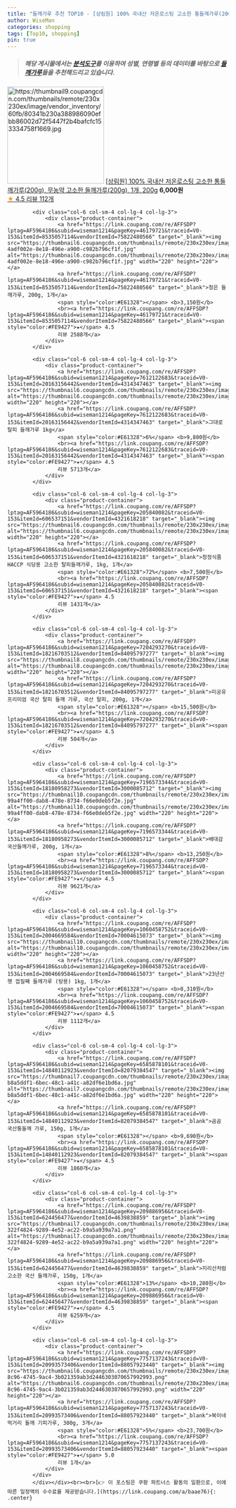 ```yaml
---
title: "들깨가루 추천 TOP10 - [상림원] 100% 국내산 저온로스팅 고소한 통들깨가루(200g), 무농약 고소한 들깨가루(200g), 1개, 200g"
author: WiseMan
categories: shopping
tags: [Top10, shopping]
pin: true
---
```


> ##### 해당 게시물에서는 [**분석도구**](https://itemscout.io/)를 이용하여 **성별**, **연령별** 등의 데이터를 바탕으로 [**들깨가루**](https://link.coupang.com/a/baae76)들을 추천해드리고 있습니다.
<div class="container"><div class="row">
            <div class="col-6 col-sm-4 col-lg-4 col-lg-3">
                <div class="product-container">
                    <a href="https://link.coupang.com/re/AFFSDP?lptag=AF5964186&subid=wiseman1214&pageKey=7786501452&traceid=V0-153&itemId=18998961706&vendorItemId=86135756374" target="_blank"><img src="https://thumbnail9.coupangcdn.com/thumbnails/remote/230x230ex/image/vendor_inventory/60fb/80341b230a388986090efbb86002d72f5447f2b4bafcfc153334758f1669.jpg" alt="https://thumbnail9.coupangcdn.com/thumbnails/remote/230x230ex/image/vendor_inventory/60fb/80341b230a388986090efbb86002d72f5447f2b4bafcfc153334758f1669.jpg" width="220" height="220"></a>
                    <a href="https://link.coupang.com/re/AFFSDP?lptag=AF5964186&subid=wiseman1214&pageKey=7786501452&traceid=V0-153&itemId=18998961706&vendorItemId=86135756374" target="_blank">[상림원] 100% 국내산 저온로스팅 고소한 통들깨가루(200g), 무농약 고소한 들깨가루(200g), 1개, 200g</a>
                    <span style="color:#E61328"></span> <b>6,000원</b>
                    <br><a href="https://link.coupang.com/re/AFFSDP?lptag=AF5964186&subid=wiseman1214&pageKey=7786501452&traceid=V0-153&itemId=18998961706&vendorItemId=86135756374" target="_blank"><span style="color:#FE9427">★</span> 4.5
                    리뷰 112개</a>
                </div>
            </div>
            
            <div class="col-6 col-sm-4 col-lg-4 col-lg-3">
                <div class="product-container">
                    <a href="https://link.coupang.com/re/AFFSDP?lptag=AF5964186&subid=wiseman1214&pageKey=46179721&traceid=V0-153&itemId=8535057114&vendorItemId=75822480566" target="_blank"><img src="https://thumbnail6.coupangcdn.com/thumbnails/remote/230x230ex/image/retail/images/525833773577576-4adf002e-8e18-496e-a900-c982b796cf1f.jpg" alt="https://thumbnail6.coupangcdn.com/thumbnails/remote/230x230ex/image/retail/images/525833773577576-4adf002e-8e18-496e-a900-c982b796cf1f.jpg" width="220" height="220"></a>
                    <a href="https://link.coupang.com/re/AFFSDP?lptag=AF5964186&subid=wiseman1214&pageKey=46179721&traceid=V0-153&itemId=8535057114&vendorItemId=75822480566" target="_blank">청은 들깨가루, 200g, 1개</a>
                    <span style="color:#E61328"></span> <b>3,150원</b>
                    <br><a href="https://link.coupang.com/re/AFFSDP?lptag=AF5964186&subid=wiseman1214&pageKey=46179721&traceid=V0-153&itemId=8535057114&vendorItemId=75822480566" target="_blank"><span style="color:#FE9427">★</span> 4.5
                    리뷰 2588개</a>
                </div>
            </div>
            
            <div class="col-6 col-sm-4 col-lg-4 col-lg-3">
                <div class="product-container">
                    <a href="https://link.coupang.com/re/AFFSDP?lptag=AF5964186&subid=wiseman1214&pageKey=7612122683&traceid=V0-153&itemId=20163156442&vendorItemId=4314347463" target="_blank"><img src="https://thumbnail6.coupangcdn.com/thumbnails/remote/230x230ex/image/vendor_inventory/3dfc/d57b62ebe9a3b4f629412ed040feb1e3edd6cb28eeb9e175b31b249969cd.jpg" alt="https://thumbnail6.coupangcdn.com/thumbnails/remote/230x230ex/image/vendor_inventory/3dfc/d57b62ebe9a3b4f629412ed040feb1e3edd6cb28eeb9e175b31b249969cd.jpg" width="220" height="220"></a>
                    <a href="https://link.coupang.com/re/AFFSDP?lptag=AF5964186&subid=wiseman1214&pageKey=7612122683&traceid=V0-153&itemId=20163156442&vendorItemId=4314347463" target="_blank">그대로 탈피 들깨가루 1kg</a>
                    <span style="color:#E61328">6%</span> <b>9,800원</b>
                    <br><a href="https://link.coupang.com/re/AFFSDP?lptag=AF5964186&subid=wiseman1214&pageKey=7612122683&traceid=V0-153&itemId=20163156442&vendorItemId=4314347463" target="_blank"><span style="color:#FE9427">★</span> 4.5
                    리뷰 5713개</a>
                </div>
            </div>
            
            <div class="col-6 col-sm-4 col-lg-4 col-lg-3">
                <div class="product-container">
                    <a href="https://link.coupang.com/re/AFFSDP?lptag=AF5964186&subid=wiseman1214&pageKey=205840082&traceid=V0-153&itemId=606537151&vendorItemId=4321618218" target="_blank"><img src="https://thumbnail6.coupangcdn.com/thumbnails/remote/230x230ex/image/vendor_inventory/3514/34ea263c989dfa74e012d0773c586722e067a9a658e5b96d57b9d807fd19.jpg" alt="https://thumbnail6.coupangcdn.com/thumbnails/remote/230x230ex/image/vendor_inventory/3514/34ea263c989dfa74e012d0773c586722e067a9a658e5b96d57b9d807fd19.jpg" width="220" height="220"></a>
                    <a href="https://link.coupang.com/re/AFFSDP?lptag=AF5964186&subid=wiseman1214&pageKey=205840082&traceid=V0-153&itemId=606537151&vendorItemId=4321618218" target="_blank">청정식품 HACCP 식당용 고소한 탈피들깨가루, 1kg, 1개</a>
                    <span style="color:#E61328">72%</span> <b>7,500원</b>
                    <br><a href="https://link.coupang.com/re/AFFSDP?lptag=AF5964186&subid=wiseman1214&pageKey=205840082&traceid=V0-153&itemId=606537151&vendorItemId=4321618218" target="_blank"><span style="color:#FE9427">★</span> 4.5
                    리뷰 1431개</a>
                </div>
            </div>
            
            <div class="col-6 col-sm-4 col-lg-4 col-lg-3">
                <div class="product-container">
                    <a href="https://link.coupang.com/re/AFFSDP?lptag=AF5964186&subid=wiseman1214&pageKey=7204293270&traceid=V0-153&itemId=18216703512&vendorItemId=84095797277" target="_blank"><img src="https://thumbnail8.coupangcdn.com/thumbnails/remote/230x230ex/image/vendor_inventory/abd6/1ceb09d27f4805aeb2407ecc1e94c2e51df5ed578378bfc9051371451860.jpg" alt="https://thumbnail8.coupangcdn.com/thumbnails/remote/230x230ex/image/vendor_inventory/abd6/1ceb09d27f4805aeb2407ecc1e94c2e51df5ed578378bfc9051371451860.jpg" width="220" height="220"></a>
                    <a href="https://link.coupang.com/re/AFFSDP?lptag=AF5964186&subid=wiseman1214&pageKey=7204293270&traceid=V0-153&itemId=18216703512&vendorItemId=84095797277" target="_blank">미공유 프리미엄 국산 탈피 들깨 가루, 국산 탈피, 200g, 1개</a>
                    <span style="color:#E61328"></span> <b>15,500원</b>
                    <br><a href="https://link.coupang.com/re/AFFSDP?lptag=AF5964186&subid=wiseman1214&pageKey=7204293270&traceid=V0-153&itemId=18216703512&vendorItemId=84095797277" target="_blank"><span style="color:#FE9427">★</span> 4.5
                    리뷰 504개</a>
                </div>
            </div>
            
            <div class="col-6 col-sm-4 col-lg-4 col-lg-3">
                <div class="product-container">
                    <a href="https://link.coupang.com/re/AFFSDP?lptag=AF5964186&subid=wiseman1214&pageKey=7196573344&traceid=V0-153&itemId=18180958273&vendorItemId=3000085712" target="_blank"><img src="https://thumbnail10.coupangcdn.com/thumbnails/remote/230x230ex/image/retail/images/2878398838315838-99a4ff00-dab8-478e-8734-f66e0deb5f2e.jpg" alt="https://thumbnail10.coupangcdn.com/thumbnails/remote/230x230ex/image/retail/images/2878398838315838-99a4ff00-dab8-478e-8734-f66e0deb5f2e.jpg" width="220" height="220"></a>
                    <a href="https://link.coupang.com/re/AFFSDP?lptag=AF5964186&subid=wiseman1214&pageKey=7196573344&traceid=V0-153&itemId=18180958273&vendorItemId=3000085712" target="_blank">배대감 국산들깨가루, 200g, 1개</a>
                    <span style="color:#E61328">8%</span> <b>13,250원</b>
                    <br><a href="https://link.coupang.com/re/AFFSDP?lptag=AF5964186&subid=wiseman1214&pageKey=7196573344&traceid=V0-153&itemId=18180958273&vendorItemId=3000085712" target="_blank"><span style="color:#FE9427">★</span> 4.5
                    리뷰 9621개</a>
                </div>
            </div>
            
            <div class="col-6 col-sm-4 col-lg-4 col-lg-3">
                <div class="product-container">
                    <a href="https://link.coupang.com/re/AFFSDP?lptag=AF5964186&subid=wiseman1214&pageKey=1060458752&traceid=V0-153&itemId=2004669584&vendorItemId=70004615073" target="_blank"><img src="https://thumbnail10.coupangcdn.com/thumbnails/remote/230x230ex/image/vendor_inventory/061f/cb1b650bdb6ff0060e60e6834f842003ea528134becba3c7311f9e908bcb.jpg" alt="https://thumbnail10.coupangcdn.com/thumbnails/remote/230x230ex/image/vendor_inventory/061f/cb1b650bdb6ff0060e60e6834f842003ea528134becba3c7311f9e908bcb.jpg" width="220" height="220"></a>
                    <a href="https://link.coupang.com/re/AFFSDP?lptag=AF5964186&subid=wiseman1214&pageKey=1060458752&traceid=V0-153&itemId=2004669584&vendorItemId=70004615073" target="_blank">23년산 햇 껍질째 들깨가루 (탕용) 1kg, 1개</a>
                    <span style="color:#E61328"></span> <b>8,310원</b>
                    <br><a href="https://link.coupang.com/re/AFFSDP?lptag=AF5964186&subid=wiseman1214&pageKey=1060458752&traceid=V0-153&itemId=2004669584&vendorItemId=70004615073" target="_blank"><span style="color:#FE9427">★</span> 4.5
                    리뷰 1112개</a>
                </div>
            </div>
            
            <div class="col-6 col-sm-4 col-lg-4 col-lg-3">
                <div class="product-container">
                    <a href="https://link.coupang.com/re/AFFSDP?lptag=AF5964186&subid=wiseman1214&pageKey=6585878101&traceid=V0-153&itemId=14840112923&vendorItemId=82079384547" target="_blank"><img src="https://thumbnail7.coupangcdn.com/thumbnails/remote/230x230ex/image/retail/images/280943385434811-b8a5ddf1-6bec-48c1-a41c-a82df6e1bd6a.jpg" alt="https://thumbnail7.coupangcdn.com/thumbnails/remote/230x230ex/image/retail/images/280943385434811-b8a5ddf1-6bec-48c1-a41c-a82df6e1bd6a.jpg" width="220" height="220"></a>
                    <a href="https://link.coupang.com/re/AFFSDP?lptag=AF5964186&subid=wiseman1214&pageKey=6585878101&traceid=V0-153&itemId=14840112923&vendorItemId=82079384547" target="_blank">곰곰 국산통들깨 가루, 150g, 1개</a>
                    <span style="color:#E61328"></span> <b>9,690원</b>
                    <br><a href="https://link.coupang.com/re/AFFSDP?lptag=AF5964186&subid=wiseman1214&pageKey=6585878101&traceid=V0-153&itemId=14840112923&vendorItemId=82079384547" target="_blank"><span style="color:#FE9427">★</span> 4.5
                    리뷰 1860개</a>
                </div>
            </div>
            
            <div class="col-6 col-sm-4 col-lg-4 col-lg-3">
                <div class="product-container">
                    <a href="https://link.coupang.com/re/AFFSDP?lptag=AF5964186&subid=wiseman1214&pageKey=209886956&traceid=V0-153&itemId=624456477&vendorItemId=4639838859" target="_blank"><img src="https://thumbnail7.coupangcdn.com/thumbnails/remote/230x230ex/image/retail/images/75496972532455-322f4824-9289-4e52-ac22-b9a5a939a7a1.png" alt="https://thumbnail7.coupangcdn.com/thumbnails/remote/230x230ex/image/retail/images/75496972532455-322f4824-9289-4e52-ac22-b9a5a939a7a1.png" width="220" height="220"></a>
                    <a href="https://link.coupang.com/re/AFFSDP?lptag=AF5964186&subid=wiseman1214&pageKey=209886956&traceid=V0-153&itemId=624456477&vendorItemId=4639838859" target="_blank">지리산처럼 고소한 국산 들깨가루, 150g, 1개</a>
                    <span style="color:#E61328">13%</span> <b>10,280원</b>
                    <br><a href="https://link.coupang.com/re/AFFSDP?lptag=AF5964186&subid=wiseman1214&pageKey=209886956&traceid=V0-153&itemId=624456477&vendorItemId=4639838859" target="_blank"><span style="color:#FE9427">★</span> 4.5
                    리뷰 6259개</a>
                </div>
            </div>
            
            <div class="col-6 col-sm-4 col-lg-4 col-lg-3">
                <div class="product-container">
                    <a href="https://link.coupang.com/re/AFFSDP?lptag=AF5964186&subid=wiseman1214&pageKey=7757137243&traceid=V0-153&itemId=20993573406&vendorItemId=88057923440" target="_blank"><img src="https://thumbnail6.coupangcdn.com/thumbnails/remote/230x230ex/image/retail/images/32879e0c-8c96-4745-9ac4-3b021359ab3d2446303070657992993.png" alt="https://thumbnail6.coupangcdn.com/thumbnails/remote/230x230ex/image/retail/images/32879e0c-8c96-4745-9ac4-3b021359ab3d2446303070657992993.png" width="220" height="220"></a>
                    <a href="https://link.coupang.com/re/AFFSDP?lptag=AF5964186&subid=wiseman1214&pageKey=7757137243&traceid=V0-153&itemId=20993573406&vendorItemId=88057923440" target="_blank">복이네먹거리 들깨 기피가루, 300g, 3개</a>
                    <span style="color:#E61328">5%</span> <b>23,700원</b>
                    <br><a href="https://link.coupang.com/re/AFFSDP?lptag=AF5964186&subid=wiseman1214&pageKey=7757137243&traceid=V0-153&itemId=20993573406&vendorItemId=88057923440" target="_blank"><span style="color:#FE9427">★</span> 5.0
                    리뷰 1개</a>
                </div>
            </div>
            </div></div><br><br>[👉 이 포스팅은 쿠팡 파트너스 활동의 일환으로, 이에 따른 일정액의 수수료를 제공받습니다.](https://link.coupang.com/a/baae76){: .center}